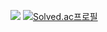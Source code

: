 <img src="http://mazandi.herokuapp.com/api?handle=confidence_cat&theme=dark"/> [![Solved.ac프로필](http://mazassumnida.wtf/api/generate_badge?boj=confidence_cat)](https://solved.ac/confidence_cat)
